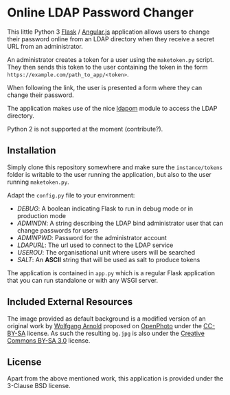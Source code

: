 Online LDAP Password Changer
============================

This little Python 3 [Flask][] / [Angular.js][] application allows users to change their password online from an LDAP directory when they receive a secret URL from an administrator.

An administrator creates a token for a user using the `maketoken.py` script. They then sends this token to the user containing the token in the form `https://example.com/path_to_app/<token>`.

When following the link, the user is presented a form where they can change their password.

The application makes use of the nice [ldapom][] module to access the LDAP directory.

Python 2 is not supported at the moment (contribute?).

[Flask]: http://flask.pocoo.org/
[Angular.js]: http://angularjs.org/
[ldapom]: https://github.com/HaDiNet/ldapom

Installation
------------

Simply clone this repository somewhere and make sure the `instance/tokens` folder is writable to the user running the application, but also to the user running `maketoken.py`.

Adapt the `config.py` file to your environment:

 - *DEBUG*: A boolean indicating Flask to run in debug mode or in production mode
 - *ADMINDN*: A string describing the LDAP bind administrator user that can change passwords for users
 - *ADMINPWD*: Password for the administrator account
 - *LDAPURL*: The url used to connect to the LDAP service
 - *USEROU*: The organisational unit where users will be searched
 - *SALT*: An **ASCII** string that will be used as salt to produce tokens

The application is contained in `app.py` which is a regular Flask application that you can run standalone or with any WSGI server.

Included External Resources
---------------------------

The image provided as default background is a modified version of an original work by [Wolfgang Arnold][arnie] proposed on [OpenPhoto][] under the [CC-BY-SA][] license. As such the resulting `bg.jpg` is also under the [Creative Commons BY-SA 3.0][CC-BY-SA] license.

[arnie]: http://openphoto.net/user/profile/arnie
[OpenPhoto]: http://openphoto.net/
[CC-BY-SA]: https://creativecommons.org/licenses/by-sa/3.0/

License
-------

Apart from the above mentioned work, this application is provided under the 3-Clause BSD license.

